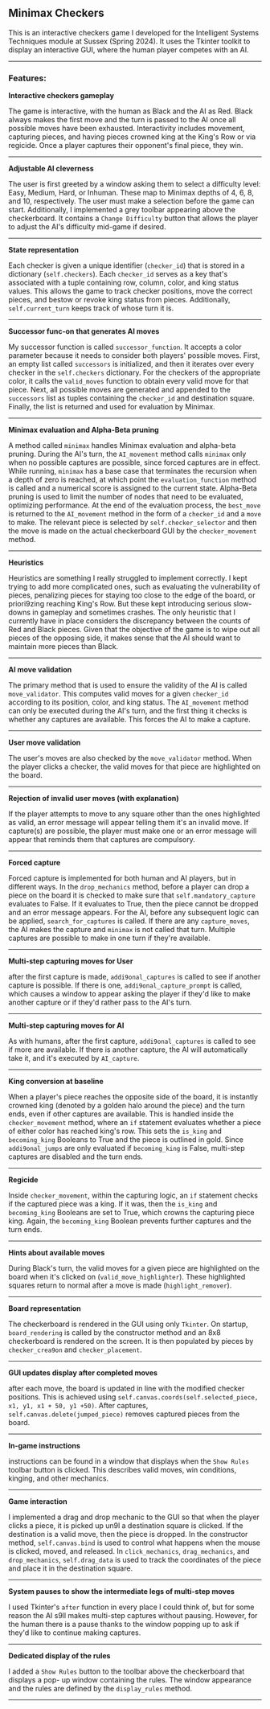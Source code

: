 ## Minimax Checkers

This is an interactive checkers game I developed for the Intelligent Systems Techniques module at Sussex (Spring 2024). It uses the Tkinter toolkit to display an interactive GUI, where the human player competes with an AI.

---
### Features:

**Interactive checkers gameplay**

The game is interactive, with the human as Black and the AI as Red. Black always makes the first move and the turn is passed to the AI once all possible moves have been exhausted. Interactivity includes movement, capturing pieces, and having pieces crowned king at the King's Row or via regicide. Once a player captures their opponent's final piece, they win.

---

**Adjustable AI cleverness**

The user is first greeted by a window asking them to select a difficulty level: Easy, Medium, Hard, or Inhuman. These map to Minimax depths of 4, 6, 8, and 10, respectively. The user must make a selection before the game can start. Additionally, I implemented a grey toolbar appearing above the checkerboard. It contains a `Change Difficulty` button that allows the player to adjust the AI's difficulty mid-game if desired.

---

**State representation**

Each checker is given a unique identifier (`checker_id`) that is stored in a dictionary (`self.checkers`). Each `checker_id` serves as a key that's associated with a tuple containing row, column, color, and king status values. This allows the game to track checker positions, move the correct pieces, and bestow or revoke king status from pieces. Additionally, `self.current_turn` keeps track of whose turn it is.

---

**Successor func-on that generates AI moves**

My successor function is called `successor_function`. It accepts a color parameter because it needs to consider both players' possible moves. First, an empty list called `successors` is initialized, and then it iterates over every checker in the `self.checkers` dictionary. For the checkers of the appropriate color, it calls the `valid_moves` function to obtain every valid move for that piece. Next, all possible moves are generated and appended to the `successors` list as tuples containing the `checker_id` and destination square. Finally, the list is returned and used for evaluation by Minimax.

---

**Minimax evaluation and Alpha-Beta pruning**

A method called `minimax` handles Minimax evaluation and alpha-beta pruning. During the AI's turn, the `AI_movement` method calls `minimax` only when no possible captures are possible, since forced captures are in effect. While running, `minimax` has a base case that terminates the recursion when a depth of zero is reached, at which point the `evaluation_function` method is called and a numerical score is assigned to the current state. Alpha-Beta pruning is used to limit the number of nodes that need to be evaluated, optimizing performance. At the end of the evaluation process, the `best_move` is returned to the `AI_movement` method in the form of a `checker_id` and a `move` to make. The relevant piece is selected by `self.checker_selector` and then the move is made on the actual checkerboard GUI by the `checker_movement` method.

---

**Heuristics**

Heuristics are something I really struggled to implement correctly. I kept trying to add more complicated ones, such as evaluating the vulnerability of pieces, penalizing pieces for staying too close to the edge of the board, or priori9zing reaching King's Row. But these kept introducing serious slow-downs in gameplay and sometimes crashes. The only heuristic that I currently have in place considers the discrepancy between the counts of Red and Black pieces. Given that the objective of the game is to wipe out all pieces of the opposing side, it makes sense that the AI should want to maintain more pieces than Black.

---

**AI move validation**

The primary method that is used to ensure the validity of the AI is called `move_validator`. This computes valid moves for a given `checker_id` according to its position, color, and king status. The `AI_movement` method can only be executed during the AI's turn, and the first thing it checks is whether any captures are available. This forces the AI to make a capture.

---

**User move validation**

The user's moves are also checked by the `move_validator` method. When the player clicks a checker, the valid moves for that piece are highlighted on the board.

---

**Rejection of invalid user moves (with explanation)**

If the player attempts to move to any square other than the ones highlighted as valid, an error message will appear telling them it's an invalid move. If capture(s) are possible, the player must make one or an error message will appear that reminds them that captures are compulsory.

---

**Forced capture**

Forced capture is implemented for both human and AI players, but in different ways. In the `drop_mechanics` method, before a player can drop a piece on the board it is checked to make sure that `self.mandatory_capture` evaluates to False. If it evaluates to True, then the piece cannot be dropped and an error message appears. For the AI, before any subsequent logic can be applied, `search_for_captures` is called. If there are any `capture_moves`, the AI makes the capture and `minimax` is not called that turn. Multiple captures are possible to make in one turn if they're available.

---

**Multi-step capturing moves for User**

after the first capture is made, `addi9onal_captures` is called to see if another capture is possible. If there is one, `addi9onal_capture_prompt` is called, which causes a window to appear asking the player if they'd like to make another capture or if they'd rather pass to the AI's turn.

---

**Multi-step capturing moves for AI**

As with humans, after the first capture, `addi9onal_captures` is called to see if more are available. If there is another capture, the AI will automatically take it, and it's executed by `AI_capture`.

---

**King conversion at baseline**

When a player's piece reaches the opposite side of the board, it is instantly crowned king (denoted by a golden halo around the piece) and the turn ends, even if other captures are available. This is handled inside the `checker_movement` method, where an `if` statement evaluates whether a piece of either color has reached king's row. This sets the `is_king` and `becoming_king` Booleans to True and the piece is outlined in gold. Since `addi9onal_jumps` are only evaluated if `becoming_king` is False, multi-step captures are disabled and the turn ends.

---

**Regicide**

Inside `checker_movement`, within the capturing logic, an `if` statement checks if the captured piece was a king. If it was, then the `is_king` and `becoming_king` Booleans are set to True, which crowns the capturing piece king. Again, the `becoming_king` Boolean prevents further captures and the turn ends.

---

**Hints about available moves**

During Black's turn, the valid moves for a given piece are highlighted on the board when it's clicked on (`valid_move_highlighter`). These highlighted squares return to normal after a move is made (`highlight_remover`).

---

**Board representation**

The checkerboard is rendered in the GUI using only `Tkinter`. On startup, `board_rendering` is called by the constructor method and an 8x8 checkerboard is rendered on the screen. It is then populated by pieces by `checker_crea9on` and `checker_placement`.

---

**GUI updates display after completed moves**

after each move, the board is updated in line with the modified checker positions. This is achieved using `self.canvas.coords(self.selected_piece, x1, y1, x1 + 50, y1 +50)`. After captures, `self.canvas.delete(jumped_piece)` removes captured pieces from the board.

---

**In-game instructions**

instructions can be found in a window that displays when the `Show Rules` toolbar button is clicked. This describes valid moves, win conditions, kinging, and other mechanics.

---

**Game interaction**

I implemented a drag and drop mechanic to the GUI so that when the player clicks a piece, it is picked up un9l a destination square is clicked. If the destination is a valid move, then the piece is dropped. In the constructor method, `self.canvas.bind` is used to control what happens when the mouse is clicked, moved, and released. In `click_mechanics`, `drag_mechanics`, and `drop_mechanics`, `self.drag_data` is used to track the coordinates of the piece and place it in the destination square.

---

**System pauses to show the intermediate legs of multi-step moves**

I used Tkinter's `after` function in every place I could think of, but for some reason the AI s9ll makes multi-step captures without pausing. However, for the human there is a pause thanks to the window popping up to ask if they'd like to continue making captures.

---

**Dedicated display of the rules**

I added a `Show Rules` button to the toolbar above the checkerboard that displays a pop- up window containing the rules. The window appearance and the rules are defined by the `display_rules` method.

---
